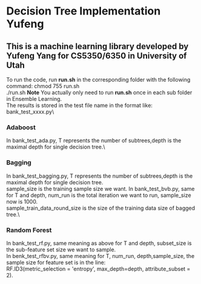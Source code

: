 # Decision Tree Implementation Yufeng
## This is a machine learning library developed by Yufeng Yang for CS5350/6350 in University of Utah
To run the code, run **run.sh** in the corresponding folder with the following command:
chmod 755 run.sh \
./run.sh
**Note**
You actually only need to run **run.sh** once in each sub folder in Ensemble Learning.\
The results is stored in the test file name in the format like: bank_test_xxxx.py\
### Adaboost
In bank_test_ada.py, T represents the number of subtrees,depth is the maximal depth for single decision tree.\
### Bagging
In bank_test_bagging.py, T represents the number of subtrees,depth is the maximal depth for single decision tree.\
sample_size is the training sample size we want.
In bank_test_bvb.py, same for T and depth, num_run is the total iteration we want to run, sample_size now is 1000.\
sample_train_data_round_size is the size of the training data size of bagged tree.\
### Random Forest
In bank_test_rf.py, same meaning as above for T and depth, subset_size is the sub-feature set size we want to sample.\
In benk_test_rfbv.py, same meaning for T, num_run, depth,sample_size, the sample size for feature set is in the line:\
RF.ID3(metric_selection = 'entropy', max_depth=depth, attribute_subset = 2).
